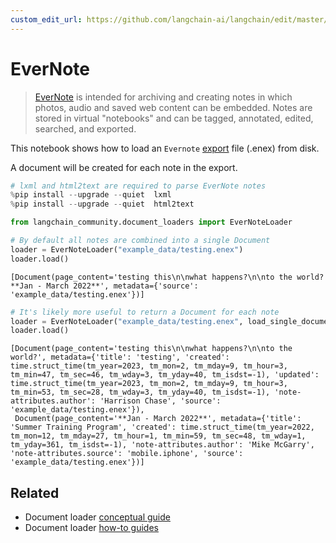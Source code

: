 ```yaml
---
custom_edit_url: https://github.com/langchain-ai/langchain/edit/master/docs/docs/integrations/document_loaders/evernote.ipynb
---
```

# EverNote

>[EverNote](https://evernote.com/) is intended for archiving and creating notes in which photos, audio and saved web content can be embedded. Notes are stored in virtual "notebooks" and can be tagged, annotated, edited, searched, and exported.

This notebook shows how to load an `Evernote` [export](https://help.evernote.com/hc/en-us/articles/209005557-Export-notes-and-notebooks-as-ENEX-or-HTML) file (.enex) from disk.

A document will be created for each note in the export.


```python
# lxml and html2text are required to parse EverNote notes
%pip install --upgrade --quiet  lxml
%pip install --upgrade --quiet  html2text
```


```python
from langchain_community.document_loaders import EverNoteLoader

# By default all notes are combined into a single Document
loader = EverNoteLoader("example_data/testing.enex")
loader.load()
```



```output
[Document(page_content='testing this\n\nwhat happens?\n\nto the world?**Jan - March 2022**', metadata={'source': 'example_data/testing.enex'})]
```



```python
# It's likely more useful to return a Document for each note
loader = EverNoteLoader("example_data/testing.enex", load_single_document=False)
loader.load()
```



```output
[Document(page_content='testing this\n\nwhat happens?\n\nto the world?', metadata={'title': 'testing', 'created': time.struct_time(tm_year=2023, tm_mon=2, tm_mday=9, tm_hour=3, tm_min=47, tm_sec=46, tm_wday=3, tm_yday=40, tm_isdst=-1), 'updated': time.struct_time(tm_year=2023, tm_mon=2, tm_mday=9, tm_hour=3, tm_min=53, tm_sec=28, tm_wday=3, tm_yday=40, tm_isdst=-1), 'note-attributes.author': 'Harrison Chase', 'source': 'example_data/testing.enex'}),
 Document(page_content='**Jan - March 2022**', metadata={'title': 'Summer Training Program', 'created': time.struct_time(tm_year=2022, tm_mon=12, tm_mday=27, tm_hour=1, tm_min=59, tm_sec=48, tm_wday=1, tm_yday=361, tm_isdst=-1), 'note-attributes.author': 'Mike McGarry', 'note-attributes.source': 'mobile.iphone', 'source': 'example_data/testing.enex'})]
```



## Related

- Document loader [conceptual guide](/docs/concepts/#document-loaders)
- Document loader [how-to guides](/docs/how_to/#document-loaders)
